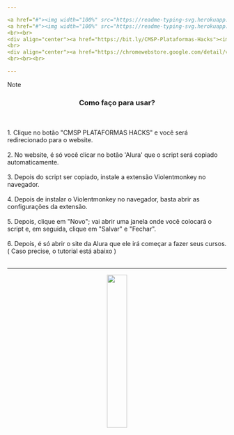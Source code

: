 ```yaml
---

<a href="#"><img width="100%" src="https://readme-typing-svg.herokuapp.com?font=Fira+Code&size=30&duration=1&pause=1000&color=0d1117&center=true&vCenter=true&repeat=false&width=435&height=30&lines=Alura"/>
<a href="#"><img width="100%" src="https://readme-typing-svg.herokuapp.com?font=Fira+Code&size=30&duration=1&pause=1000&color=FFFFFF&center=true&vCenter=true&repeat=false&width=435&height=30&lines=Alura"/>
<br><br>
<div align="center"><a href="https://bit.ly/CMSP-Plataformas-Hacks"><img src="https://i.imgur.com/NTZU9ZY.png"></a></div>
<br>
<div align="center"><a href="https://chromewebstore.google.com/detail/violentmonkey/jinjaccalgkegednnccohejagnlnfdag"><img src="https://i.imgur.com/Vccvmzk.png"></a></div>
<br><br><br>

---
```


> [!NOTE]  
> <h3 align="center">Como faço para usar?</h3><br><br>1. Clique no botão "CMSP PLATAFORMAS HACKS" e você será redirecionado para o website.<br><br>2. No website, é só você clicar no botão 'Alura' que o script será copiado automaticamente.<br><br>3. Depois do script ser copiado, instale a extensão Violentmonkey no navegador.<br><br>4. Depois de instalar o Violentmonkey no navegador, basta abrir as configurações da extensão.<br><br>5. Depois, clique em "Novo"; vai abrir uma janela onde você colocará o script e, em seguida, clique em "Salvar" e "Fechar".<br><br>6. Depois, é só abrir o site da Alura que ele irá começar a fazer seus cursos. ( Caso precise, o tutorial está abaixo )<br><br> 

---

<div align="center">
  <a href="#"><img width="30%" src="https://i.imgur.com/UQTwYYK.png"/>
</div>

